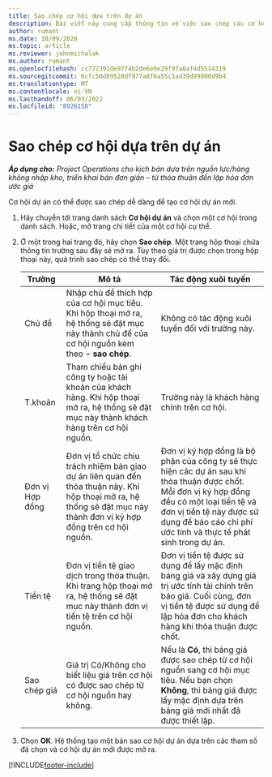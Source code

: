 ```yaml
---
title: Sao chép cơ hội dựa trên dự án
description: Bài viết này cung cấp thông tin về việc sao chép các cơ hội dựa trên dự án trong Hoạt động Dự án.
author: rumant
ms.date: 10/09/2020
ms.topic: article
ms.reviewer: johnmichalak
ms.author: rumant
ms.openlocfilehash: cc772391de97f4b2de6e9e29f97a6af4d5514319
ms.sourcegitcommit: 6cfc50d89528df977a8f6a55c1ad39d99800d9b4
ms.translationtype: MT
ms.contentlocale: vi-VN
ms.lasthandoff: 06/03/2022
ms.locfileid: "8926158"
---
```

# <a name="copy-project-based-opportunities"></a>Sao chép cơ hội dựa trên dự án

_**Áp dụng cho:** Project Operations cho kịch bản dựa trên nguồn lực/hàng không nhập kho, triển khai bản đơn giản – từ thỏa thuận đến lập hóa đơn ước giá_


Cơ hội dự án có thể được sao chép dễ dàng để tạo cơ hội dự án mới. 

1. Hãy chuyển tới trang danh sách **Cơ hội dự án** và chọn một cơ hội trong danh sách. Hoặc, mở trang chi tiết của một cơ hội cụ thể. 
2. Ở một trong hai trang đó, hãy chọn **Sao chép**. Một trang hộp thoại chứa thông tin trường sau đây sẽ mở ra. Tùy theo giá trị được chọn trong hộp thoại này, quá trình sao chép có thể thay đổi.

    | **Trường** | **Mô tả** | **Tác động xuôi tuyến** |
    | --- | --- | --- |
    | Chủ đề | Nhập chủ đề thích hợp của cơ hội mục tiêu. Khi hộp thoại mở ra, hệ thống sẽ đặt mục này thành chủ đề của cơ hội nguồn kèm theo **- sao chép**. | Không có tác động xuôi tuyến đối với trường này. |
    | T.khoản | Tham chiếu bản ghi công ty hoặc tài khoản của khách hàng. Khi hộp thoại mở ra, hệ thống sẽ đặt mục này thành khách hàng trên cơ hội nguồn. | Trường này là khách hàng chính trên cơ hội. |
    | Đơn vị Hợp đồng | Đơn vị tổ chức chịu trách nhiệm bàn giao dự án liên quan đến thỏa thuận này. Khi hộp thoại mở ra, hệ thống sẽ đặt mục này thành đơn vị ký hợp đồng trên cơ hội nguồn. | Đơn vị ký hợp đồng là bộ phận của công ty sẽ thực hiện các dự án sau khi thỏa thuận được chốt. Mỗi đơn vị ký hợp đồng đều có một loại tiền tệ và đơn vị tiền tệ này được sử dụng để báo cáo chi phí ước tính và thực tế phát sinh trong dự án. |
    | Tiền tệ | Đơn vị tiền tệ giao dịch trong thỏa thuận. Khi trang hộp thoại mở ra, hệ thống sẽ đặt mục này thành đơn vị tiền tệ trên cơ hội nguồn. | Đơn vị tiền tệ được sử dụng để lấy mặc định bảng giá và xây dựng giá trị ước tính tài chính trên báo giá. Cuối cùng, đơn vị tiền tệ được sử dụng để lập hóa đơn cho khách hàng khi thỏa thuận được chốt. |
    | Sao chép giá | Giá trị Có/Không cho biết liệu giá trên cơ hội có được sao chép từ cơ hội nguồn hay không. | Nếu là **Có**, thì bảng giá được sao chép từ cơ hội nguồn sang cơ hội mục tiêu. Nếu bạn chọn **Không**, thì bảng giá được lấy mặc định dựa trên bảng giá mới nhất đã được thiết lập. |

3. Chọn **OK**. Hệ thống tạo một bản sao cơ hội dự án dựa trên các tham số đã chọn và cơ hội dự án mới được mở ra.


[!INCLUDE[footer-include](../includes/footer-banner.md)]